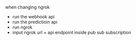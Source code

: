when changing ngrok 
- run the webhook api
- run the predictioin api 
- run ngrok
- input ngrok url + api endpoint inside pub sub subscription